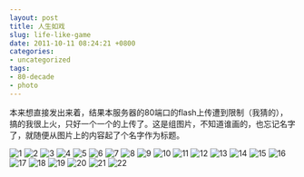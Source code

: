 ```yaml
---
layout: post
title: 人生如戏
slug: life-like-game
date: 2011-10-11 08:24:21 +0800
categories:
- uncategorized
tags:
- 80-decade
- photo
---
```


本来想直接发出来着，结果本服务器的80端口的flash上传遭到限制（我猜的），搞的我很上火，只好一个一个的上传了。这是组图片，不知道谁画的，也忘记名字了，就随便从图片上的内容起了个名字作为标题。

<img src="{{ site.path.uploads }}2011/10/11/life-like-game/1.jpg" alt="1" />

<img src="{{ site.path.uploads }}2011/10/11/life-like-game/2.jpg" alt="2" />

<img src="{{ site.path.uploads }}2011/10/11/life-like-game/3.jpg" alt="3" />

<img src="{{ site.path.uploads }}2011/10/11/life-like-game/4.jpg" alt="4" />

<img src="{{ site.path.uploads }}2011/10/11/life-like-game/5.jpg" alt="5" />

<img src="{{ site.path.uploads }}2011/10/11/life-like-game/6.jpg" alt="6" />

<img src="{{ site.path.uploads }}2011/10/11/life-like-game/7.jpg" alt="7" />

<img src="{{ site.path.uploads }}2011/10/11/life-like-game/8.jpg" alt="8" />

<img src="{{ site.path.uploads }}2011/10/11/life-like-game/9.jpg" alt="9" />

<img src="{{ site.path.uploads }}2011/10/11/life-like-game/10.jpg" alt="10" />

<img src="{{ site.path.uploads }}2011/10/11/life-like-game/11.jpg" alt="11" />

<img src="{{ site.path.uploads }}2011/10/11/life-like-game/12.jpg" alt="12" />

<img src="{{ site.path.uploads }}2011/10/11/life-like-game/13.jpg" alt="13" />

<img src="{{ site.path.uploads }}2011/10/11/life-like-game/14.jpg" alt="14" />

<img src="{{ site.path.uploads }}2011/10/11/life-like-game/15.jpg" alt="15" />

<img src="{{ site.path.uploads }}2011/10/11/life-like-game/16.jpg" alt="16" />

<img src="{{ site.path.uploads }}2011/10/11/life-like-game/17.jpg" alt="17" />

<img src="{{ site.path.uploads }}2011/10/11/life-like-game/18.jpg" alt="18" />

<img src="{{ site.path.uploads }}2011/10/11/life-like-game/19.jpg" alt="19" />

<img src="{{ site.path.uploads }}2011/10/11/life-like-game/20.jpg" alt="20" />

<img src="{{ site.path.uploads }}2011/10/11/life-like-game/21.jpg" alt="21" />

<img src="{{ site.path.uploads }}2011/10/11/life-like-game/22.jpg" alt="22" />

